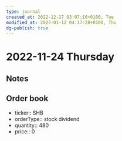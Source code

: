 ```yaml
---
type: journal
created_at: 2022-12-27 03:07:10+0100, Tue
modified_at: 2023-01-12 04:17:28+0100, Thu
dg-publish: true
---
```

# 2022-11-24 Thursday

## Notes

## Order book

- ticker:: SHB
- orderType:: stock dividend
- quantity:: 480
- price:: 0
